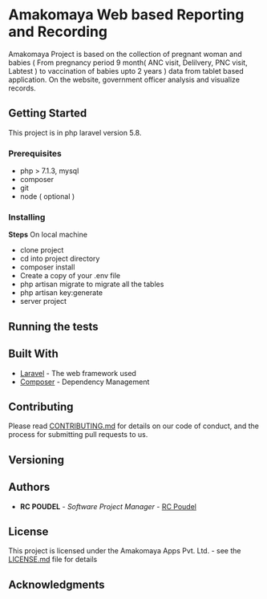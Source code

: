 # Amakomaya Web based Reporting and Recording

Amakomaya Project is based on the collection of pregnant woman and babies ( From pregnancy period 9 month( ANC visit, Delilvery, PNC visit, Labtest ) to vaccination of babies upto 2 years ) data from tablet based application. On the website, government officer analysis and visualize records.

## Getting Started

This project is in php laravel version 5.8.

### Prerequisites
   * php > 7.1.3, mysql
   * composer
   * git
   * node ( optional )

### Installing
**Steps** On local machine 
  * clone project
  * cd into project directory
  * composer install
  * Create a copy of your .env file
  * php artisan migrate to migrate all the tables
  * php artisan key:generate
  * server project

## Running the tests

[comment]: # (Explain how to run the automated tests for this system)

<!--### Break down into end to end tests-->

<!--Explain what these tests test and why-->

<!--```-->
<!--Give an example-->
<!--```-->

<!--### And coding style tests-->

<!--Explain what these tests test and why-->

<!--```-->
<!--Give an example-->
<!--```-->

<!--## Deployment-->

<!--Add additional notes about how to deploy this on a live system--> 

## Built With

* [Laravel](https://laravel.com/docs/5.8) - The web framework used
* [Composer](https://getcomposer.org/doc/) - Dependency Management

## Contributing

Please read [CONTRIBUTING.md](https://gitlab.com/yagitenpvtltd/amakomaya_new_2017/blob/master/CONTRIBUTING.md) for details on our code of conduct, and the process for submitting pull requests to us.

## Versioning

<!--We use [SemVer](http://semver.org/) for versioning. For the versions available, see the [tags on this repository](https://github.com/your/project/tags). -->

## Authors

* **RC POUDEL** - *Software Project Manager* - [RC Poudel](https://gitlab.com/rmchndrapdl)

## License

This project is licensed under the Amakomaya Apps Pvt. Ltd. - see the [LICENSE.md](LICENSE.md) file for details

## Acknowledgments

